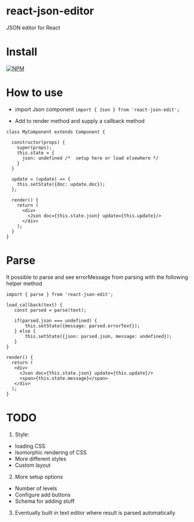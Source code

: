 # react-json-editor
JSON editor for React

# Install 
[![NPM](https://nodei.co/npm/react-json-edit.png)](https://npmjs.org/package/react-json-edit)

# How to use

* import Json component
`import { Json } from 'react-json-edit';`

* Add to render method and supply a callback method


```
class MyComponent extends Component {

  constructor(props) {
    super(props);
    this.state = {
      json: undefined /*  setup here or load elsewhere */
    }
  }
  
  update = (update) => {
    this.setState({doc: update.doc});
  };

  render() {
    return (
      <div>
        <Json doc={this.state.json} update={this.update}/>
      </div>
    );
  }
}
```

# Parse
It possible to parse and see errorMessage from parsing with the following helper method

```
import { parse } from 'react-json-edit';

load_callback(text) {
   const parsed = parse(text);

   if(parsed.json === undefined) {
       this.setState({message: parsed.errorText});
   } else {
       this.setState({json: parsed.json, message: undefined});
   }
}

render() {
  return (
   <div>
     <Json doc={this.state.json} update={this.update}/>
     <span>{this.state.message}</span>
   </div>
  );
}
```

# TODO
1. Style:
  - loading CSS
  - Isomorphic rendering of CSS
  - More different styles
  - Custom layout
2. More setup options
  - Number of levels
  - Configure add buttons
  - Schema for adding stuff
3. Eventually built in text editor where result is parsed automatically